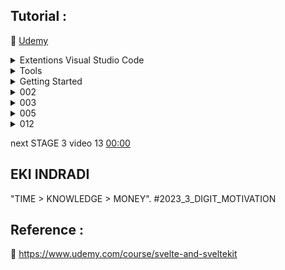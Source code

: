 ## Tutorial : 

:link: [Udemy](https://www.udemy.com/course/svelte-and-sveltekit)


<details>
  <summary>Extentions Visual Studio Code</summary>

1. [Svelte for VS Code](https://marketplace.visualstudio.com/items?itemName=svelte.svelte-vscode)

2. [ESLint](https://marketplace.visualstudio.com/items?itemName=dbaeumer.vscode-eslint)

3. [Prettier - Code formatter](https://marketplace.visualstudio.com/items?itemName=esbenp.prettier-vscode)

4. [indent-rainbow](https://marketplace.visualstudio.com/items?itemName=oderwat.indent-rainbow)

</details>

<details>
  <summary>Tools</summary>

1. [Svelte Society Tools](https://sveltesociety.dev/tools)

2. [REPL (WEB SVELTE CODE)](https://svelte.dev/repl/hello-world?version=3.50.1)

</details>


<details>
  <summary>Getting Started</summary>

[DOCS](https://svelte.dev/docs)


___

COURSE VERSION : https://github.com/alialaa/svelte-course.git

```
git clone https://github.com/alialaa/svelte-course.git

cd svelte-course
rm -rf .git

cd svelte-course
npm install
npm run dev

```

___


___
FOR NEW SVELTE ( DONT USE )

```sh

npm create svelte@latest svelte-course-new

create-svelte@3.2.0
Ok to proceed? (y) y

Which Svelte app template?
│  ●   Skeleton project (Barebones scaffolding for your new SvelteKit app)

Add type checking with TypeScript?
│  ●  No


Select additional options (use arrow keys/space bar)
│  none

cd svelte-course
npm install
npm run dev
```

___







</details>




<details>
  <summary>002</summary>

```sh

npm run dev

```


```sh

npm run build

```

</details>

<details>
  <summary>003</summary>

  delete app.css

  clear source App.svelte

  clear source main.js
  
</details>



<details>
  <summary>005</summary>


```sh

npm run build -- --minify=false

```
  
</details>


<details>
  <summary>012</summary>

https://github.com/sveltejs/svelte-preprocess

https://github.com/alialaa/svelte-course/blob/adding-scss/package.json


for getstarted from 

```sh

npm i -D svelte-preprocess@4.10.7
npm i -D sass@1.55.0

```

for lastest :

```sh

npm i -D svelte-preprocess
npm i -D sass

```

  </details>


next STAGE 3 video 13 [00:00](https://www.udemy.com/course/svelte-and-sveltekit)  


## EKI INDRADI

"TIME > KNOWLEDGE > MONEY". #2023_3_DIGIT_MOTIVATION

## Reference : 

:link: https://www.udemy.com/course/svelte-and-sveltekit


